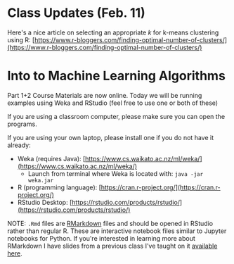 # Class Updates (Feb. 11)

Here's a nice article on selecting an appropriate *k* for k-means clustering using R: [https://www.r-bloggers.com/finding-optimal-number-of-clusters/](https://www.r-bloggers.com/finding-optimal-number-of-clusters/)


# Into to Machine Learning Algorithms

Part 1+2 Course Materials are now online. Today we will be running examples using Weka and RStudio (feel free to use one or both of these)

If you are using a classroom computer, please make sure you can open the programs.

If you are using your own laptop, please install one if you do not have it already:

* Weka (requires Java): [https://www.cs.waikato.ac.nz/ml/weka/](https://www.cs.waikato.ac.nz/ml/weka/)
  + Launch from terminal where Weka is located with: `java -jar weka.jar`
* R (programming language): [https://cran.r-project.org/](https://cran.r-project.org/)
* RStudio Desktop: [https://rstudio.com/products/rstudio/](https://rstudio.com/products/rstudio/)

NOTE: `.Rmd` files are [RMarkdown](https://rmarkdown.rstudio.com) files and should be opened in RStudio rather than regular R. These are interactive notebook files similar to Jupyter notebooks for Python. If you're interested in learning more about RMarkdown I have slides from a previous class I've taught on it [available here](https://www.dveltri.com/NIEHS/rmarkdown/).
